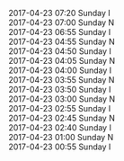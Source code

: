 2017-04-23 07:20 Sunday  I  
2017-04-23 07:00 Sunday  N  
2017-04-23 06:55 Sunday  I  
2017-04-23 04:55 Sunday  N  
2017-04-23 04:50 Sunday  I  
2017-04-23 04:05 Sunday  N  
2017-04-23 04:00 Sunday  I  
2017-04-23 03:55 Sunday  N  
2017-04-23 03:50 Sunday  I  
2017-04-23 03:00 Sunday  N  
2017-04-23 02:55 Sunday  I  
2017-04-23 02:45 Sunday  N  
2017-04-23 02:40 Sunday  I  
2017-04-23 01:00 Sunday  N  
2017-04-23 00:55 Sunday  I  
